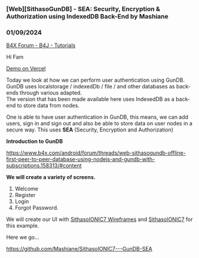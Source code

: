 ### [Web][SithasoGunDB] - SEA: Security, Encryption & Authorization using IndexedDB Back-End by Mashiane
### 01/09/2024
[B4X Forum - B4J - Tutorials](https://www.b4x.com/android/forum/threads/158523/)

Hi Fam  
  
[Demo on Vercel](https://sithaso-ionic-7-gun-db-sea.vercel.app/#/)  
  
Today we look at how we can perform user authentication using GunDB. GunDB uses localstorage / indexedDb / file / and other databases as back-ends through various adapted.  
The version that has been made available here uses IndexedDB as a back-end to store data from nodes.  
  
One is able to have user authentication in GunDB, this means, we can add users, sign in and sign out and also be able to store data on user nodes in a secure way. This uses **SEA** (Security, Encryption and Authorization)  
  
**Introduction to GunDB**  
  
<https://www.b4x.com/android/forum/threads/web-sithasogundb-offline-first-peer-to-peer-database-using-nodejs-and-gundb-with-subscriptions.158313/#content>  
  
**We will create a variety of screens.**  
  
1. Welcome  
2. Register  
3. Login  
4. Forgot Password.  
  
We will create our UI with [SithasoIONIC7 Wireframes](https://www.b4x.com/android/forum/threads/web-sithasoionic7-wireframes-a-step-by-step-guide-to-professional-ionic-7-mobile-apps-designs.157607/) and [SithasoIONIC7](https://www.b4x.com/android/forum/threads/web-sithasoionic7-ionic7-framework-powered-by-b4x-and-banano.149902/#content) for this example.  
  
Here we go…  
  
<https://github.com/Mashiane/SithasoIONIC7---GunDB-SEA>